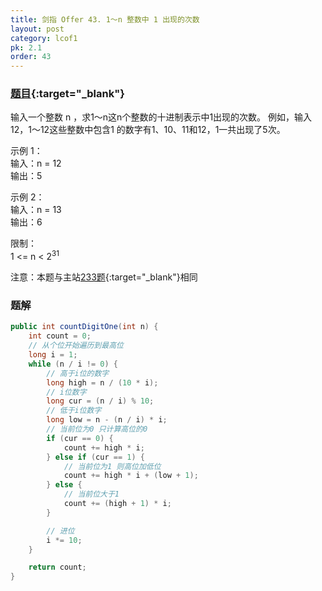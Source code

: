 ```yaml
---
title: 剑指 Offer 43. 1～n 整数中 1 出现的次数
layout: post
category: lcof1
pk: 2.1
order: 43
---
```


### [题目](https://leetcode-cn.com/problems/1nzheng-shu-zhong-1chu-xian-de-ci-shu-lcof/){:target="_blank"}

输入一个整数 n ，求1～n这n个整数的十进制表示中1出现的次数。
例如，输入12，1～12这些整数中包含1 的数字有1、10、11和12，1一共出现了5次。

示例 1：  
输入：n = 12  
输出：5

示例 2：  
输入：n = 13  
输出：6

限制：  
1 <= n < 2<sup>31</sup>

注意：本题与主站[233题](https://leetcode-cn.com/problems/number-of-digit-one/){:target="_blank"}相同

### 题解

```java
public int countDigitOne(int n) {
    int count = 0;
    // 从个位开始遍历到最高位
    long i = 1;
    while (n / i != 0) {
        // 高于i位的数字
        long high = n / (10 * i);
        // i位数字
        long cur = (n / i) % 10;
        // 低于i位数字
        long low = n - (n / i) * i;
        // 当前位为0 只计算高位的0
        if (cur == 0) {
            count += high * i;
        } else if (cur == 1) {
            // 当前位为1 则高位加低位
            count += high * i + (low + 1);
        } else {
            // 当前位大于1
            count += (high + 1) * i;
        }

        // 进位
        i *= 10;
    }

    return count;
}
```